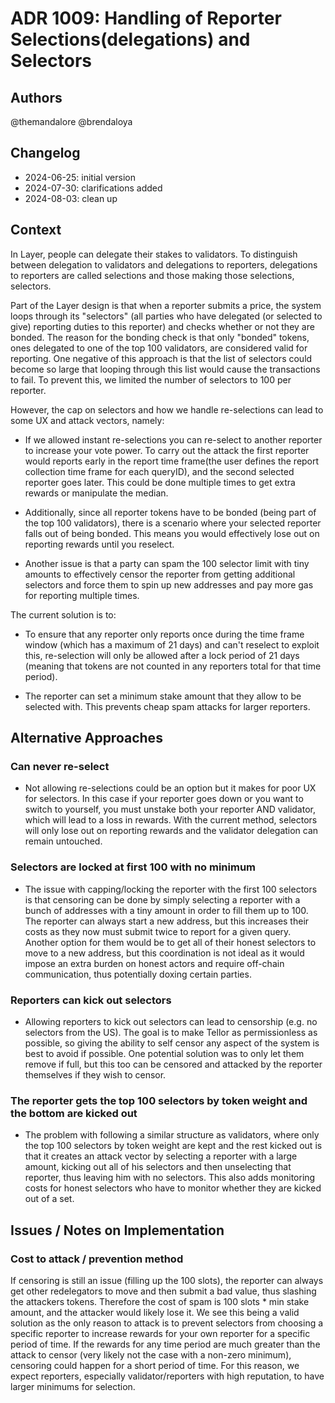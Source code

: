 # ADR 1009: Handling of Reporter Selections(delegations) and Selectors

## Authors

@themandalore @brendaloya

## Changelog

- 2024-06-25: initial version
- 2024-07-30: clarifications added 
- 2024-08-03: clean up

## Context

In Layer, people can delegate their stakes to validators. To distinguish between delegation to validators and delegations to reporters, delegations to reporters are called selections and those making those selections, selectors.

Part of the Layer design is that when a reporter submits a price, the system loops through its "selectors" (all parties who have delegated (or selected to give) reporting duties to this reporter) and checks whether or not they are bonded.  The reason for the bonding check is that only "bonded" tokens, ones delegated to one of the top 100 validators, are considered valid for reporting.  One negative of this approach is that the list of selectors could become so large that looping through this list would cause the transactions to fail. To prevent this, we limited the number of selectors to 100 per reporter. 

However, the cap on selectors and how we handle re-selections can lead to some UX and attack vectors, namely:

- If we allowed instant re-selections you can re-select to another reporter to increase your vote power. To carry out the attack the first reporter would reports early in the report time frame(the user defines the report collection time frame for each queryID), and the second selected reporter goes later. This could be done multiple times to get extra rewards or manipulate the median. 

- Additionally, since all reporter tokens have to be bonded (being part of the top 100 validators), there is a scenario where your selected reporter falls out of being bonded. This means you would effectively lose out on reporting rewards until you reselect.  

- Another issue is that a party can spam the 100 selector limit with tiny amounts to effectively censor the reporter from getting additional selectors and force them to spin up new addresses and pay more gas for reporting multiple times.  

The current solution is to:

- To ensure that any reporter only reports once during the time frame window (which has a maximum of 21 days) and can't reselect to exploit this, re-selection will only be allowed after a lock period of 21 days (meaning that tokens are not counted in any reporters total for that time period).    

- The reporter can set a minimum stake amount that they allow to be selected with. This prevents cheap spam attacks for larger reporters.

## Alternative Approaches

### Can never re-select

- Not allowing re-selections could be an option but it makes for poor UX for selectors. In this case if your reporter goes down or you want to switch to yourself, you must unstake both your reporter AND validator, which will lead to a loss in rewards. With the current method, selectors will only lose out on reporting rewards and the validator delegation can remain untouched.

### Selectors are locked at first 100 with no minimum

- The issue with capping/locking the reporter with the first 100 selectors is that censoring can be done by simply selecting a reporter with a bunch of addresses with a tiny amount in order to fill them up to 100. The reporter can always start a new address, but this increases their costs as they now must submit twice to report for a given query.  Another option for them would be to get all of their honest selectors to move to a new address, but this coordination is not ideal as it would impose an extra burden on honest actors and require off-chain communication, thus potentially doxing certain parties.  

### Reporters can kick out selectors

- Allowing reporters to kick out selectors can lead to censorship (e.g. no selectors from the US). The goal is to make Tellor as permissionless as possible, so giving the ability to self censor any aspect of the system is best to avoid if possible. One potential solution was to only let them remove if full, but this too can be censored and attacked by the reporter themselves if they wish to censor.

### The reporter gets the top 100 selectors by token weight and the bottom are kicked out

- The problem with following a similar structure as validators, where only the top 100 selectors by token weight are kept and the rest kicked out is that it creates an attack vector by selecting a reporter with a large amount, kicking out all of his selectors and then unselecting that reporter, thus leaving him with no selectors. This also adds monitoring costs for honest selectors who have to monitor whether they are kicked out of a set.

## Issues / Notes on Implementation

### Cost to attack / prevention method

If censoring is still an issue (filling up the 100 slots), the reporter can always get other redelegators to move and then submit a bad value, thus slashing the attackers tokens. Therefore the cost of spam is 100 slots * min stake amount, and the attacker would likely lose it. We see this being a valid solution as the only reason to attack is to prevent selectors from choosing a specific reporter to increase rewards for your own reporter for a specific period of time. If the rewards for any time period are much greater than the attack to censor (very likely not the case with a non-zero minimum), censoring could happen for a short period of time. For this reason, we expect reporters, especially validator/reporters with high reputation, to have larger minimums for selection.  


